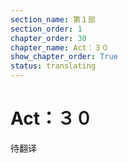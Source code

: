 ```yaml
---
section_name: 第１部
section_order: 1
chapter_order: 30
chapter_name: Act：３０
show_chapter_order: True
status: translating
---
```


# Act：３０
待翻译
